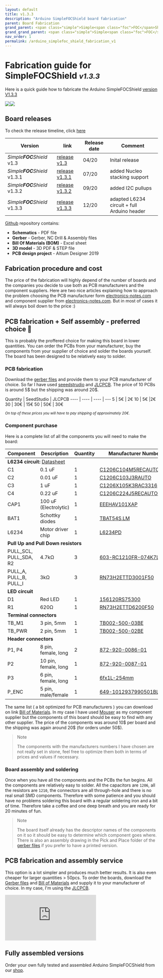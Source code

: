 ```yaml
---
layout: default
title: v1.3.3
description: "Arduino SimpleFOCShield board fabrication"
parent: Board Fabrication
grand_parent: <span class="simple">Simple<span class="foc">FOC</span>Shield</span>
grand_grand_parent: <span class="simple">Simple<span class="foc">FOC</span> Boards</span>
nav_order: 1
permalink: /arduino_simplefoc_shield_fabrication_v1
---
```

# Fabrication guide for <span class="simple">Simple<span class="foc">FOC</span>Shield</span> <small><i>v1.3.3</i></small> 
Here is a quick guide how to fabricate the Arduino <span class="simple">Simple<span class="foc">FOC</span>Shield</span> [version <i class="fa fa-tag"></i>V1.3.3](https://github.com/simplefoc/Arduino-SimpleFOCShield/releases) 


<p align="">
<img src="https://raw.githubusercontent.com/simplefoc/Arduino-SimpleFOCShield/v1.3.3/images/top.png"  class="width30"><img src="https://raw.githubusercontent.com/simplefoc/Arduino-SimpleFOCShield/v1.3.3/images/bottom.png"  class="width30">
</p>

## Board releases
To check the release timeline, click [here](https://github.com/simplefoc/Arduino-SimpleFOCShield/releases) 

Version  | link | Release date | Comment
----- | ----- | ---- | ----
*Simple**FOC**Shield* v1.3 |[release v1.3](https://github.com/simplefoc/Arduino-SimpleFOCShield/releases/tag/v1.3) | 04/20 | Inital release
*Simple**FOC**Shield* v1.3.1 | [release v1.3.1](https://github.com/simplefoc/Arduino-SimpleFOCShield/releases/tag/v1.3.1) | 07/20 | added Nucleo stacking support
*Simple**FOC**Shield* v1.3.2 |[release v1.3.2](https://github.com/simplefoc/Arduino-SimpleFOCShield/releases/tag/v1.3.2) | 09/20 | added I2C pullups
*Simple**FOC**Shield* v1.3.3 |[release v1.3.3](https://github.com/simplefoc/Arduino-SimpleFOCShield/releases/tag/v1.3.3) | 12/20 | adapted L6234 circuit + full Arduino header


[<i class="fa fa-github"></i> Github](https://github.com/simplefoc/Arduino-SimpleFOCShield) repository contains: 
- <b><i class="fa fa-file"></i> Schematics</b> - PDF file
- <b><i class="fa fa-file"></i> Gerber</b> - Gerber, NC Drill & Assembly files
- <b><i class="fa fa-file"></i> Bill Of Materials (BOM)</b> - Excel sheet
- <b><i class="fa fa-file"></i> 3D model</b> -  3D PDF & STEP file
- <b><i class="fa fa-file"></i> PCB design project</b> - Altium Designer 2019


## Fabrication procedure and cost
The price of the fabrication will highly depend of the number of boards and the companies you decide to use both as PCB manufacturers and the component suppliers. Here are two nice articles explaining how to approach the problem choosing the PCB manufacturer form [electronics-notes.com](https://www.electronics-notes.com/articles/constructional_techniques/printed-circuit-board-pcb/how-to-choose-right-best-pcb-manufacturer.php) and component supplier from [electronics-notes.com](https://www.electronics-notes.com/articles/constructional_techniques/printed-circuit-board-pcb/how-to-choose-right-best-pcb-manufacturer.php). 
But in most of cases it will always boil down to the price :)

## PCB fabrication + Self assembly  - **preferred choice** 📢
This is probably the proffered choice for making this board in lower quantities. You can order the PCBs from your manufacturer, buy the components from your supplier of choice and solder the boards yourself. The board has been designed to be relatively easy to solder.

### PCB fabrication
Download the [<i class="fa fa-file"></i> gerber files](https://github.com/simplefoc/Arduino-SimpleFOCShield) and provide them to your PCB manufacturer of choice. So far I have used [seeedstrudio](https://www.seeedstudio.com/) and [JLCPCB](https://jlcpcb.com/). The price of 10 PCBs is around 5\$ but the shipping was around 20\$. 

Quantity | SeedStudio |  JLCPCB
---- | ---- | ---- | ---
 5 | 5€ | 2€
 10 | 5€ |2€
 30 | 30€ | 15€
 50 | 50€ | 30€
 
<i class="fa fa-info-circle"></i> <i><small>On top of these prices you will have to pay shipping of approximately  20€.</small></i>

### Component purchase
Here is a complete list of all the components you will need to make the board:
<table>
      <thead>
         <tr>
            <th>Component</th>
            <th>Description</th>
            <th>Quantity</th>
            <th>Manufacturer Number</th>
         </tr>
      </thead>
      <tbody>
         <tr>
            <td colspan="4"><b>L6234 circuit:</b> <a href="https://www.st.com/resource/en/datasheet/l6234.pdf"><i class="fa fa-file"></i> Datasheet</a></td>
         </tr>
         <tr>
            <td>C1</td>
            <td>0.1 uF</td>
            <td>1</td>
            <td><a href="https://www.mouser.fr/ProductDetail/KEMET/C1206C104M5RECAUTO?qs=MLItCLRbWswBKiY20DF1SA%3D%3D">C1206C104M5RECAUTO</a></td>
         </tr>
         <tr>
            <td>C2</td>
            <td>0.01 uF</td>
            <td>1</td>
            <td><a href="https://www.mouser.fr/ProductDetail/KEMET/C1206C103J3RACAUTO?qs=%2Fha2pyFaduhAFP6oO4LLeYMkrC9QNia0EjiZTqcgzLScln%252BPiND5Ww%3D%3D">C1206C103J3RAUTO</a></td>
         </tr>
         <tr>
            <td>C3</td>
            <td>1 uF</td>
            <td>1</td>
            <td><a href="https://www.mouser.fr/ProductDetail/KEMET/C1206X105K3RAC3316?qs=%2Fha2pyFaduilEz%252BiJtRzoz0gb0S3v4m%252B2vm5WoIZPYxGhbTceT8iyu5uY%252BnsPWGD">C1206X105K3RAC3316</a></td>
         </tr>
         <tr>
            <td>C4</td>
            <td>0.22 uF</td>
            <td>1</td>
            <td><a href="https://www.mouser.fr/ProductDetail/KEMET/C1206C224J5RECAUTO7210?qs=%2Fha2pyFaduiFNVbEFQqG8g760vwSal6p%252BrMckdrZBQmtOlARWq3l2WWJv5HhNnqv">C1206C224J5RECAUTO7210</a></td>
         </tr>
         <tr>
            <td>CAP1</td>
            <td>100 uF (Electrolytic)</td>
            <td>1</td>
            <td><a href="https://www.mouser.fr/ProductDetail/Panasonic/EEE-HAV101XAP?qs=%2Fha2pyFadujAo14cOabh4%2FHGWJclSBJVoXpO6qVRwLQTQ6LscWsHQA%3D%3D">EEEHAV101XAP</a></td>
         </tr>
         <tr>
            <td>BAT1</td>
            <td>Schottky diodes</td>
            <td>1</td>
            <td><a href="https://www.mouser.fr/ProductDetail/Toshiba/TBAT54SLM?qs=kdd6aVn74hyQL5%252Beb9w%252BHw%3D%3D">TBAT54S,LM</a></td>
         </tr>
         <tr>
            <td>L6234</td>
            <td>Motor driver chip</td>
            <td>1</td>
            <td><a href="https://www.mouser.fr/ProductDetail/STMicroelectronics/L6234PD?qs=lgHKUCmDFtgFRXXnpwFpNg%3D%3D">L6234PD</a></td>
         </tr>
         <tr>
            <td colspan="4"><b>Pull Up and Pull Down resistors</b></td>
         </tr>
         <tr>
            <td>PULL_SCL, PULL_SDA, R2</td>
            <td>4.7kΩ </td>
            <td>3</td>
            <td><a href="https://www.mouser.fr/ProductDetail/603-RC1210FR-074K7L">603-RC1210FR-074K7L</a></td>
         </tr>
         <tr>
            <td>PULL_A, PULL_B, PULL_I</td>
            <td>3kΩ </td>
            <td>3</td>
            <td><a href="https://www.mouser.fr/ProductDetail/KOA-Speer/RN73H2ETTD3001F50?qs=%2Fha2pyFadugz1PN4m8q5QBmmNYUlMOzQI3k%2FT%252B8vFrn5l%2FvB8B97FQ%3D%3D">RN73H2ETTD3001F50</a></td>
         </tr>
         <tr>
            <td colspan="4"><b>LED circuit</b></td>
         </tr>
         <tr>
            <td>D1</td>
            <td>Red LED</td>
            <td>1</td>
            <td><a href="https://www.mouser.fr/ProductDetail/Wurth-Elektronik/156120RS75300?qs=%2Fha2pyFaduhtSsTKzZu8BG2kEWNH5l3iOIVGi20HkjmxMeBY4VpJSw%3D%3D">156120RS75300</a></td>
         </tr>
         <tr>
            <td>R1</td>
            <td>620Ω </td>
            <td>1</td>
            <td><a href="https://www.mouser.fr/ProductDetail/KOA-Speer/RN73H2ETTD6200F50?qs=%2Fha2pyFadugz1PN4m8q5QKhCzpicGijTcn6N2kk6lgXhcYi6JSLlrg%3D%3D">RN73H2ETTD6200F50</a></td>
         </tr>
         <tr>
            <td colspan="4"><b>Terminal connectors</b></td>
         </tr>
         <tr>
            <td>TB_M1</td>
            <td>3 pin, 5mm</td>
            <td>1</td>
            <td><a href="https://www.mouser.fr/ProductDetail/CUI-Devices/TB002-500-03BE?qs=%2Fha2pyFadujMo%2F8XIx7GL3VaKbn4rpnI4huWO6RUre2577fclJuWwA%3D%3D">TB002-500-03BE</a></td>
         </tr>
         <tr>
            <td>TB_PWR</td>
            <td>2 pin, 5mm</td>
            <td>1</td>
            <td><a href="https://www.mouser.fr/ProductDetail/CUI-Devices/TB002-500-02BE?qs=%2Fha2pyFadujMo%2F8XIx7GL%2F8B4TM%252BUPJvcyODkgPPYDPGTjOBZNS5pw%3D%3D">TB002-500-02BE</a></td>
         </tr>
         <tr>
            <td colspan="4"><b>Header connectors</b></td>
         </tr>
         <tr>
            <td>P1, P4</td>
            <td>8 pin, female, long</td>
            <td>2</td>
            <td><a href="https://www.mouser.fr/ProductDetail/872-920-0086-01">872-920-0086-01</a></td>
         </tr>
         <tr>
            <td> P2</td>
            <td>10 pin, female, long</td>
            <td>1</td>
            <td><a href="https://www.mouser.fr/ProductDetail/872-920-0087-01">872-920-0087-01</a></td>
         </tr>
         <tr>
            <td>P3</td>
            <td>6  pin, female, long</td>
            <td>1</td>
            <td><a href="https://www.mouser.fr/ProductDetail/Gravitech/6fx1L-254mm?qs=%2Fha2pyFadugTMKIzmATdF3ycHTdv4fz%2FLeD9aI6nqeEU9o9FRZ5XDw%3D%3D">6fx1L-254mm</a></td>
         </tr>
         <tr>
            <td>P_ENC</td>
            <td> 5 pin, male/female</td>
            <td>1</td>
            <td><a href="https://www.mouser.fr/ProductDetail/649-1012937990501BLF ">649-1012937990501BLF</a></td>
         </tr>
      </tbody>
   </table>

The same list ( a bit optimized for PCB manufacturers ) you can download on link [<i class="fa fa-file"></i> Bill of Materials](https://github.com/simplefoc/Arduino-SimpleFOCShield). In my case I have used [Mouser](https://www.mouser.com/) as my component supplier but the components of this board should be easy to find with any other supplier. The price of the components was around 10\$ per board and the shipping was again around 20\$ (for orders under 50\$).    
<blockquote class="warning"> <p class="heading">Note</p>
The components with the manufacturers numbers I have chosen are not really set in stone, feel free to optimize them both in terms of prices and values if necessary. </blockquote>

### Board assembly and soldering
Once when you have all the components and the PCBs the fun begins. All the components are relatively easy to solder. All the capacitors are `1206`, all the resistors are `1210`, the connectors are all through-hole and there is no real small SMD components. Therefore with some patience and you should have no problems soldering this board with a regular soldering iron and a bit of time. Therefore take a coffee and one deep breath and you are ready for 20 minutes of fun.

<blockquote class="info"> <p class="heading">Note</p>
The board itself already has the descriptor names of the components on it so it should be easy to determine which component goes where. There is also an assembly drawing in the Pick and Place folder of the <a href="https://github.com/simplefoc/Arduino-SimpleFOCShield"><i class="fa fa-file"></i> gerber files</a> if you prefer to have a printed version. 
</blockquote>


## PCB fabrication and assembly service
This option is a lot simpler and produces much better results. It is also even cheaper for larger quantities > 50pcs.
To order the boards, download the [<i class="fa fa-file"></i> Gerber files](https://github.com/simplefoc/Arduino-SimpleFOCShield) and [<i class="fa fa-file"></i> Bill of Materials](https://github.com/simplefoc/Arduino-SimpleFOCShield) and supply it to your manufacturer of choice. In my case, I'm using the [JLCPCB](https://jlcpcb.com/).

<iframe class="youtube"  src="https://www.youtube.com/embed/sax_9sUgBuk" frameborder="0" allow="accelerometer; autoplay; encrypted-media; gyroscope; picture-in-picture" allowfullscreen></iframe>


## Fully assembled versions
Order your own fully tested and assembled Arduino <span class="simple">Simple<span class="foc">FOC</span>Shield</span>  from our [shop](https://simplefoc.com/simplefoc_shield_product).

